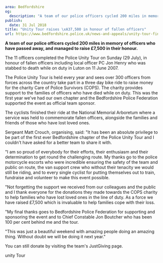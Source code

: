 ```yaml
area: Bedfordshire
og:
  description: "A team of our police officers cycled 200 miles in memory of officers who have passed away, and managed to raise \xA37,500 in their honour."
publish:
  date: 31 Jul 2018
title: "Unity Tour raises \xA37,500 in honour of fallen officers"
url: https://www.bedfordshire.police.uk/news-and-appeals/unity-tour-final-july2018
```

**A team of our police officers cycled 200 miles in memory of officers who have passed away, and managed to raise £7,500 in their honour.**

The 11 officers completed the Police Unity Tour on Sunday (29 July), in honour of fallen officers including local officer PC Jon Henry who was stabbed to death while on duty in Luton on 11 June 2007.

The Police Unity Tour is held every year and sees over 300 officers from forces across the country take part in a three day bike ride to raise money for the charity Care of Police Survivors (COPS). The charity provides support to the families of officers who have died while on duty. This was the first year we've had our own chapter and the Bedfordshire Police Federation supported the event as official team sponsor.

The cyclists finished their ride at the National Memorial Arboretum where a service was held to commemorate fallen officers, alongside the families and friends of those who have lost loved ones.

Sergeant Matt Crouch, organising, said: "It has been an absolute privilege to be part of the first ever Bedfordshire chapter of the Police Unity Tour and I couldn't have asked for a better team to share it with.

"I am so proud of everybody for their efforts, their enthusiasm and their determination to get round the challenging route. My thanks go to the police motorcycle escorts who were incredible ensuring the safety of the team and public on route, the van support crew who without their tenacity we would still be riding, and to every single cyclist for putting themselves out to train, fundraise and volunteer to make this event possible.

"Not forgetting the support we received from our colleagues and the public and I thank everyone for the donations they made towards the COPS charity to help families who have lost loved ones in the line of duty. As a force we have raised £7,500 which is invaluable to help families cope with their loss.

"My final thanks goes to Bedfordshire Police Federation for supporting and sponsoring the event and to Chief Constable Jon Boutcher who has been 100 per cent behind me and the tour.

"This was just a beautiful weekend with amazing people doing an amazing thing. Without doubt we will be doing it next year."

You can still donate by visiting the team's JustGiving page.

unity Tour
